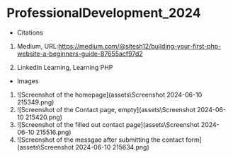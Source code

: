 # ProfessionalDevelopment_2024

* Citations
1. Medium, URL:https://medium.com/@sitesh12/building-your-first-php-website-a-beginners-guide-87655acf97d2

2. LinkedIn Learning, Learning PHP

* Images
1. ![Screenshot of the homepage](assets\Screenshot 2024-06-10 215349.png) 
2. ![Screenshot of the Contact page, empty](assets\Screenshot 2024-06-10 215420.png)
3. ![Screenshot of the filled out contact page](assets\Screenshot 2024-06-10 215516.png)
4. ![Screenshot of the messgae after submitting the contact form](assets\Screenshot 2024-06-10 215634.png)